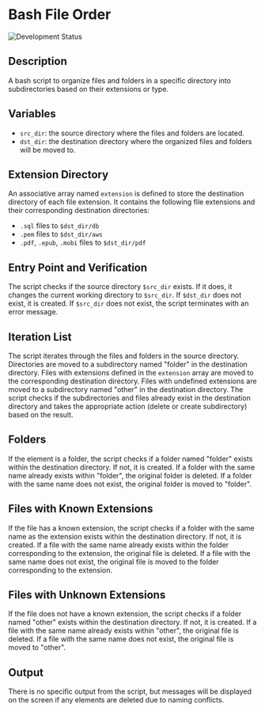 # Bash File Order

![Development Status](https://img.shields.io/badge/STATUS-DEVELOPING-blue)

## Description
A bash script to organize files and folders in a specific directory into subdirectories based on their extensions or type.

## Variables
- `src_dir`: the source directory where the files and folders are located.
- `dst_dir`: the destination directory where the organized files and folders will be moved to.

## Extension Directory
An associative array named `extension` is defined to store the destination directory of each file extension. It contains the following file extensions and their corresponding destination directories:
- `.sql` files to `$dst_dir/db`
- `.pem` files to `$dst_dir/aws`
- `.pdf`, `.epub`, `.mobi` files to `$dst_dir/pdf`

## Entry Point and Verification
The script checks if the source directory `$src_dir` exists. If it does, it changes the current working directory to `$src_dir`. If `$dst_dir` does not exist, it is created. If `$src_dir` does not exist, the script terminates with an error message.

## Iteration List
The script iterates through the files and folders in the source directory. Directories are moved to a subdirectory named "folder" in the destination directory. Files with extensions defined in the `extension` array are moved to the corresponding destination directory. Files with undefined extensions are moved to a subdirectory named "other" in the destination directory. The script checks if the subdirectories and files already exist in the destination directory and takes the appropriate action (delete or create subdirectory) based on the result.

## Folders
If the element is a folder, the script checks if a folder named "folder" exists within the destination directory. If not, it is created. If a folder with the same name already exists within "folder", the original folder is deleted. If a folder with the same name does not exist, the original folder is moved to "folder".

## Files with Known Extensions
If the file has a known extension, the script checks if a folder with the same name as the extension exists within the destination directory. If not, it is created. If a file with the same name already exists within the folder corresponding to the extension, the original file is deleted. If a file with the same name does not exist, the original file is moved to the folder corresponding to the extension.

## Files with Unknown Extensions
If the file does not have a known extension, the script checks if a folder named "other" exists within the destination directory. If not, it is created. If a file with the same name already exists within "other", the original file is deleted. If a file with the same name does not exist, the original file is moved to "other".

## Output
There is no specific output from the script, but messages will be displayed on the screen if any elements are deleted due to naming conflicts.

